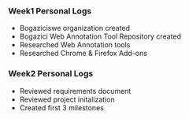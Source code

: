### Week1 Personal Logs

* Bogaziciswe organization created
* Bogazici Web Annotation Tool Repository created
* Researched Web Annotation tools
* Researched Chrome & Firefox Add-ons

### Week2 Personal Logs

* Reviewed requirements document
* Reviewed project initalization
* Created first 3 milestones
